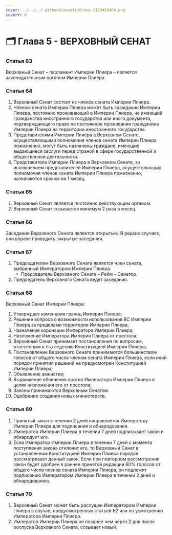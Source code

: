 ```yaml
---
cover: ../../../.gitbook/assets/Group 1123456904.png
coverY: 0
---
```


# 🗂️ Глава 5 - ВЕРХОВНЫЙ СЕНАТ

### **Статья 63**

Верховный Сенат – парламент Империи Плиера – является законодательным органом Империи Плиера.

### **Статья 64**

1. Верховный Сенат состоит из членов сената Империи Плиера.
2. Членом сената Империи Плиера может быть гражданин Империи Плиера, постоянно проживающий в Империи Плиера, не имеющий гражданства иностранного государства или иного документа, подтверждающего право на постоянное проживания гражданина Империи Плиера на территории иностранного государства.
3. Представителями Империи Плиера в Верховном Сенате, осуществляющими полномочия членов сената Империи Плиера пожизненно, могут быть назначены граждане, имеющие выдающиеся заслуги перед страной в сфере государственной и общественной деятельности.
4. Представители Империи Плиера в Верховном Сенате, за исключением представителей Империи Плиера, осуществляющих полномочия членов сената Империи Плиера пожизненно, назначаются сроком на 1 месяц.

### **Статья 65**

1. Верховный Сенат является постоянно действующим органом.
2. Верховный Сенат созывается минимум 2 раза в месяц.

### **Статья 66**

Заседание Верховного Сената является открытым. В редких случаях, они вправе проводить закрытые заседания.

### **Статья 67**

1. Председателем Верховного Сената является член сената, выбранный Императором Империи Плиера.
   * Председатель Верховного Сената – Рейм – Сенатор.
2. Председатель Верховного Сената ведет заседания.

### **Статья 68**

Верховный Сенат Империи Плиера:

1. Утверждает изменения границ Империи Плиера;
2. Решение вопроса о возможности использования ВС Империи Плиера за пределами территории Империи Плиера;
3. Назначение коронации Императора Империи Плиера;
4. Низложение Императора Империи Плиера от престола;
5. Верховный Сенат принимает постановления по вопросам, отнесенным к его ведению Конституцией Империи Плиера;
6. Постановление Верховного Сената принимаются большинством голосов от общего числа членом сената Империи Плиера, если иной порядок принятия решений не предусмотрен Конституцией Империи Плиера;
7. Объявление амнистии;
8. Выдвижение обвинения против Императора Империи Плиера в целях низложения его от престола;
9. Законы принимаются Верховным Сенатом.
10. Одобрение создания новых министерств.

### **Статья 69**

1. Принятый закон в течении 2 дней направляется Императору Империи Плиера для подписания и обнародования.
2. Император Империи Плиера в течении 7 дней подписывает закон и обнародует его.
3. Если Император Империи Плиера в течении 7 дней с момента поступления закона отклонит его, то Верховный Сенат в установленном Конституцией Империи Плиера порядке рассматривает данный закон. Если при повторном рассмотрении закон будет одобрен в раннее принятой редакции 60% голосов от общего числа членов сената Империи Плиера, он подлежит подписанию Императором Империи Плиера в течении 2 дней и обнародованию.

### **Статья 70**

1. Верховный Сенат может быть распущен Императором Империи Плиера в случае, предусмотренных статьей 62 или по усмотрению Императора Империи Плиера.
2. Император Империи Плиера не позднее чем через 2 дня после роспуска Верховного Сената, созывает новый.
